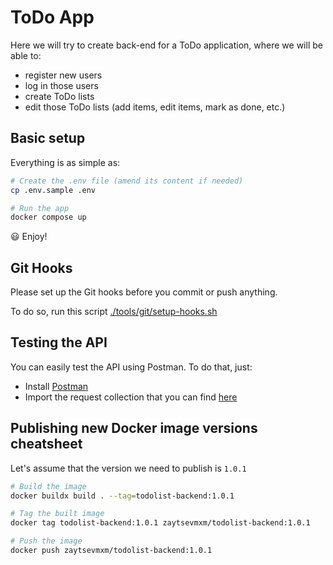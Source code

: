 # ToDo App

Here we will try to create back-end for a ToDo application, where
we will be able to:

- register new users
- log in those users
- create ToDo lists
- edit those ToDo lists (add items, edit items, mark as done, etc.)

## Basic setup

Everything is as simple as:
```sh
# Create the .env file (amend its content if needed)
cp .env.sample .env

# Run the app
docker compose up
```
😃 Enjoy!

## Git Hooks

Please set up the Git hooks before you commit or push anything.

To do so, run this script [./tools/git/setup-hooks.sh](./tools/git/setup-hooks.sh)

## Testing the API
You can easily test the API using Postman. To do that, just:
- Install [Postman](https://www.postman.com/)
- Import the request collection that you can find [here](./tools/postman/ToDo%20List.postman_collection.json)

## Publishing new Docker image versions cheatsheet

Let's assume that the version we need to publish is `1.0.1`
```sh
# Build the image
docker buildx build . --tag=todolist-backend:1.0.1

# Tag the built image
docker tag todolist-backend:1.0.1 zaytsevmxm/todolist-backend:1.0.1

# Push the image
docker push zaytsevmxm/todolist-backend:1.0.1
```